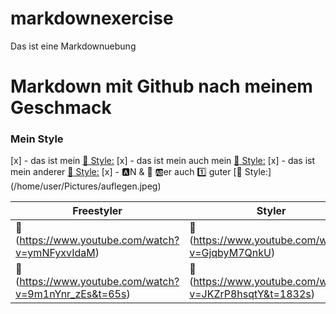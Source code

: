 # markdownexercise
Das ist eine Markdownuebung

# **Markdown mit Github nach meinem Geschmack**

### Mein Style

[x] - das ist mein [:link: Style:](https://www.pikpng.com/pngvi/hbhwRib_mc-hammer-icons-mc-hammer-clipart/)
[x] - das ist mein auch mein [:link: Style:](/home/user/Pictures/insekt.jpeg)
[x] - das ist mein anderer [:link: Style:](/home/user/Pictures/R1-05288-0019.JPG)
[x] - :a:N & :peach: :ab:er auch :one: guter [:link: Style:] (/home/user/Pictures/auflegen.jpeg)


|Freestyler|Styler|
|--------|--------|
|    :link: (https://www.youtube.com/watch?v=ymNFyxvIdaM)    |    :link: (https://www.youtube.com/watch?v=GjqbyM7QnkU)    |
|    :link: (https://www.youtube.com/watch?v=9m1nYnr_zEs&t=65s)    |    :link: (https://www.youtube.com/watch?v=JKZrP8hsqtY&t=1832s)    |